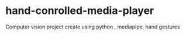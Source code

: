 # hand-conrolled-media-player
Computer vision project create using python , mediapipe, hand gestures
